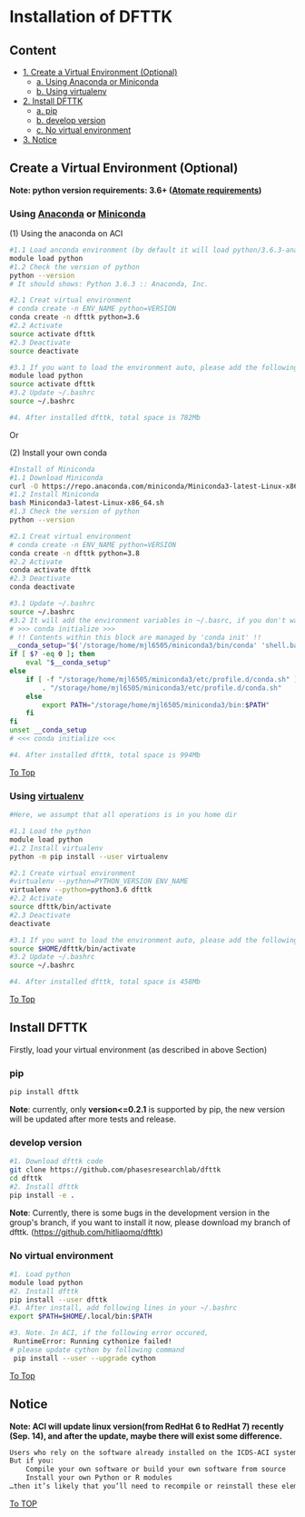 # Installation of DFTTK

## Content

- [1. Create a Virtual Environment (Optional)](#Create-a-Virtual-Environment-(Optional))
  - [a. Using Anaconda or Miniconda](#Using-Anaconda-or-Miniconda)
  - [b. Using virtualenv](#Using-virtualenv)
- [2. Install DFTTK](#Install-DFTTK)
  - [a. pip](#pip)
  - [b. develop version](#develop-version)
  - [c. No virtual environment](#No-virtual-environment)
- [3. Notice](#Notice)

## Create a Virtual Environment (Optional)

**Note: python version requirements: 3.6+ ([Atomate requirements](https://atomate.org/installation.html#create-a-python-3-virtual-environment))**

### Using [Anaconda](https://www.anaconda.com/) or [Miniconda](https://docs.conda.io/en/latest/miniconda.html)

(1)  Using the anaconda on ACI 

```bash
#1.1 Load anconda environment (by default it will load python/3.6.3-anaconda5.0.1)
module load python
#1.2 Check the version of python
python --version
# It should shows: Python 3.6.3 :: Anaconda, Inc.

#2.1 Creat virtual environment
# conda create -n ENV_NAME python=VERSION 
conda create -n dfttk python=3.6 
#2.2 Activate 
source activate dfttk 
#2.3 Deactivate 
source deactivate 

#3.1 If you want to load the environment auto, please add the following sentence into ~/.basrc
module load python
source activate dfttk
#3.2 Update ~/.bashrc
source ~/.bashrc

#4. After installed dfttk, total space is 782Mb
```

Or

(2) Install your own conda

```bash
#Install of Miniconda
#1.1 Download Miniconda
curl -O https://repo.anaconda.com/miniconda/Miniconda3-latest-Linux-x86_64.sh
#1.2 Install Miniconda
bash Miniconda3-latest-Linux-x86_64.sh
#1.3 Check the version of python
python --version

#2.1 Creat virtual environment
# conda create -n ENV_NAME python=VERSION 
conda create -n dfttk python=3.8 
#2.2 Activate 
conda activate dfttk 
#2.3 Deactivate 
conda deactivate 

#3.1 Update ~/.bashrc
source ~/.bashrc
#3.2 It will add the environment variables in ~/.basrc, if you don't want the auto load, please delete/comment the following lines (There are some difference with yours, different usernames: mjl6505)
# >>> conda initialize >>>
# !! Contents within this block are managed by 'conda init' !!
__conda_setup="$('/storage/home/mjl6505/miniconda3/bin/conda' 'shell.bash' 'hook' 2> /dev/null)"
if [ $? -eq 0 ]; then
    eval "$__conda_setup"
else
    if [ -f "/storage/home/mjl6505/miniconda3/etc/profile.d/conda.sh" ]; then
        . "/storage/home/mjl6505/miniconda3/etc/profile.d/conda.sh"
    else
        export PATH="/storage/home/mjl6505/miniconda3/bin:$PATH"
    fi
fi
unset __conda_setup
# <<< conda initialize <<<

#4. After installed dfttk, total space is 994Mb
```

[To Top](#Content)

### Using [virtualenv](https://github.com/pypa/virtualenv)

```bash
#Here, we assumpt that all operations is in you home dir

#1.1 Load the python
module load python
#1.2 Install virtualenv
python -m pip install --user virtualenv

#2.1 Create virtual environment
#virtualenv --python=PYTHON_VERSION ENV_NAME 
virtualenv --python=python3.6 dfttk 
#2.2 Activate 
source dfttk/bin/activate 
#2.3 Deactivate 
deactivate 

#3.1 If you want to load the environment auto, please add the following sentence into ~/.basrc
source $HOME/dfttk/bin/activate
#3.2 Update ~/.bashrc
source ~/.bashrc

#4. After installed dfttk, total space is 458Mb
```

[To Top](#Content)

## Install DFTTK

Firstly, load your virtual environment (as described in above Section)

###  pip

```bash
pip install dfttk
```

**Note**: currently, only **version<=0.2.1** is supported by pip, the new version will be updated after more tests and release.

### develop version

```bash
#1. Download dfttk code
git clone https://github.com/phasesresearchlab/dfttk 
cd dfttk 
#2. Install dfttk
pip install -e . 
```

**Note**: Currently, there is some bugs in the development version in the group's branch, if you want to install it now, please download my branch of dfttk. (https://github.com/hitliaomq/dfttk)

### No virtual environment

```bash
#1. Load python
module load python
#2. Install dfttk
pip install --user dfttk
#3. After install, add following lines in your ~/.bashrc
export $PATH=$HOME/.local/bin:$PATH

#3. Note. In ACI, if the following error occured, 
 RuntimeError: Running cythonize failed!
# please update cython by following command
 pip install --user --upgrade cython
```

[To Top](#Content)

## Notice

**Note: ACI will update linux version(from RedHat 6 to RedHat 7) recently (Sep. 14), and after the update, maybe there will exist some difference.**

```tex
Users who rely on the software already installed on the ICDS-ACI system likely won’t experience any problems and their transition should be seamless.
But if you:
	Compile your own software or build your own software from source
	Install your own Python or R modules
…then it’s likely that you’ll need to recompile or reinstall these elements for them to work properly in the new operating system.
```

[To TOP](#Content)

